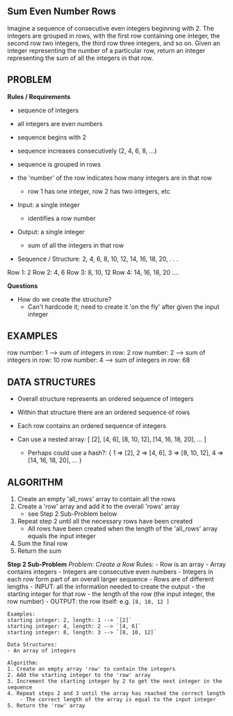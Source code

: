 ## Sum Even Number Rows

Imagine a sequence of consecutive even integers beginning with 2. The integers are grouped in rows, with the first row containing one integer, the second row two integers, the third row three integers, and so on. Given an integer representing the number of a particular row, return an integer representing the sum of all the integers in that row.

## PROBLEM
**Rules / Requirements**
- sequence of integers
- all integers are even numbers
- sequence begins with 2
- sequence increases consecutively (2, 4, 6, 8, ...)
- sequence is grouped in rows
- the 'number' of the row indicates how many integers are in that row
  - row 1 has one integer, row 2 has two integers, etc
- Input: a single integer
  - identifies a row number
- Output: a single integer
  - sum of all the integers in that row

- Sequence / Structure:
2, 4, 6, 8, 10, 12, 14, 16, 18, 20, . . .

Row 1: 2
Row 2: 4, 6
Row 3: 8, 10, 12
Row 4: 14, 16, 18, 20
....

**Questions**
- How do we create the structure?
  - Can't hardcode it; need to create it 'on the fly' after given the input integer

## EXAMPLES
row number: 1 --> sum of integers in row: 2
row number: 2 --> sum of integers in row: 10
row number: 4 --> sum of integers in row: 68

## DATA STRUCTURES
- Overall structure represents an ordered sequence of integers
- Within that structure there are an ordered sequence of rows
- Each row contains an ordered sequence of integers

- Can use a nested array:
[
  [2],
  [4, 6],
  [8, 10, 12],
  [14, 16, 18, 20],
  ...
]

    - Perhaps could use a hash?:
    {
      1 => [2],
      2 => [4, 6],
      3 => [8, 10, 12],
      4 => [14, 16, 18, 20],
      ...
    }

## ALGORITHM

1. Create an empty 'all_rows' array to contain all the rows
2. Create a 'row' array and add it to the overall 'rows' array
    - see Step 2 Sub-Problem below
3. Repeat step 2 until all the necessary rows have been created
    - All rows have been created when the length of the 'all_rows' array equals the input integer
4. Sum the final row
5. Return the sum 

  **Step 2 Sub-Problem**
  *Problem: Create a Row*
    Rules:
    - Row is an array
    - Array contains integers
    - Integers are consecutive even numbers
    - Integers in each row form part of an overall larger sequence
    - Rows are of different lengths
    - INPUT: all the information needed to create the output
      - the starting integer for that row
      - the length of the row (the input integer, the row number)
    - OUTPUT: the row itself: e.g. `[8, 10, 12 ]`

    Examples:
    starting integer: 2, length: 1 --> `[2]`
    starting integer: 4, length: 2 --> `[4, 6]`
    starting integer: 8, length: 3 --> `[8, 10, 12]`

    Data Structures:
    - An array of integers

    Algorithm:
    1. Create an empty array 'row' to contain the integers
    2. Add the starting integer to the 'row' array
    3. Increment the starting integer by 2 to get the next integer in the sequence
    4. Repeat steps 2 and 3 until the array has reached the correct length
        - The correct length of the array is equal to the input integer
    5. Return the 'row' array
